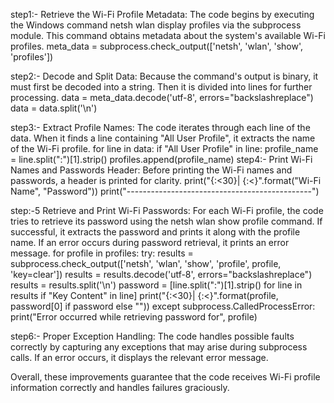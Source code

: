 step1:-
Retrieve the Wi-Fi Profile Metadata: The code begins by executing the Windows command netsh wlan display profiles via the subprocess module. This command obtains metadata about the system's available Wi-Fi profiles.
meta_data = subprocess.check_output(['netsh', 'wlan', 'show', 'profiles'])

step2:-
Decode and Split Data: Because the command's output is binary, it must first be decoded into a string. Then it is divided into lines for further processing.
data = meta_data.decode('utf-8', errors="backslashreplace")
data = data.split('\n')

step3:-
Extract Profile Names: The code iterates through each line of the data. When it finds a line containing "All User Profile", it extracts the name of the Wi-Fi profile.
for line in data:
    if "All User Profile" in line:
        profile_name = line.split(":")[1].strip()
        profiles.append(profile_name)
step4:-
Print Wi-Fi Names and Passwords Header: Before printing the Wi-Fi names and passwords, a header is printed for clarity.
print("{:<30}| {:<}".format("Wi-Fi Name", "Password"))
print("----------------------------------------------")

step:-5
Retrieve and Print Wi-Fi Passwords: For each Wi-Fi profile, the code tries to retrieve its password using the netsh wlan show profile command. If successful, it extracts the password and prints it along with the profile name. If an error occurs during password retrieval, it prints an error message.
for profile in profiles:
    try:
        results = subprocess.check_output(['netsh', 'wlan', 'show', 'profile', profile, 'key=clear'])
        results = results.decode('utf-8', errors="backslashreplace")
        results = results.split('\n')
        password = [line.split(":")[1].strip() for line in results if "Key Content" in line]
        print("{:<30}| {:<}".format(profile, password[0] if password else ""))
    except subprocess.CalledProcessError:
        print("Error occurred while retrieving password for", profile)

step6:-
Proper Exception Handling: The code handles possible faults correctly by capturing any exceptions that may arise during subprocess calls. If an error occurs, it displays the relevant error message.

Overall, these improvements guarantee that the code receives Wi-Fi profile information correctly and handles failures graciously.


